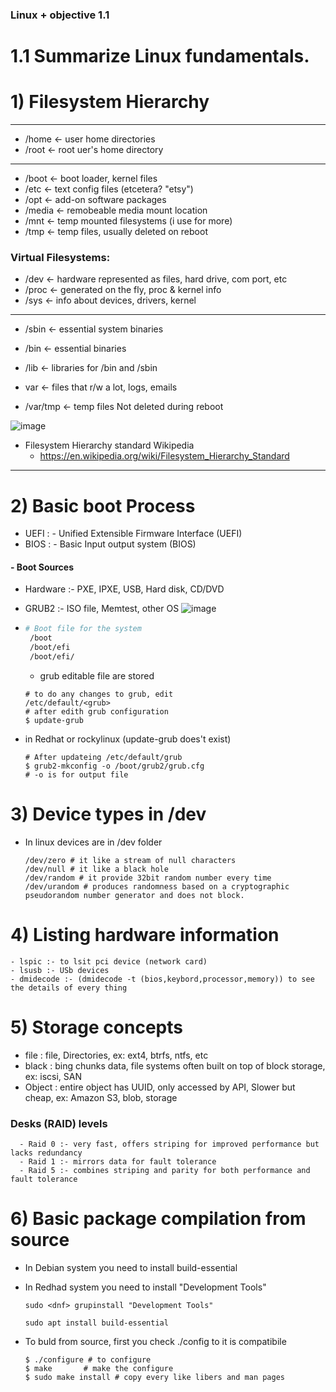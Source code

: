 ### Linux + objective 1.1

# 1.1 Summarize Linux fundamentals.

# 1) Filesystem Hierarchy 
---
- /home <- user home directories
- /root <- root uer's home directory
---
- /boot <- boot loader, kernel files
- /etc <- text config files (etcetera? "etsy")
- /opt <- add-on software packages
- /media <- remobeable media mount location
- /mnt <- temp mounted filesystems (i use for more)
- /tmp <- temp files, usually deleted on reboot

### Virtual Filesystems:

- /dev <- hardware represented as files, hard drive, com port, etc
- /proc <- generated on the fly, proc & kernel info
- /sys <- info about devices, drivers, kernel
---
- /sbin <- essential system binaries
- /bin <- essential binaries 
- /lib <- libraries for /bin and /sbin

- var <- files that r/w a lot, logs, emails
- /var/tmp <- temp files Not deleted during reboot 

![image](https://github.com/Bhazath/My-Linux-Notes/assets/114105507/a72da880-f981-4994-a731-2d95f39b4abf)

- Filesystem Hierarchy standard Wikipedia
  -   https://en.wikipedia.org/wiki/Filesystem_Hierarchy_Standard
---

# 2) Basic boot Process

- UEFI : -    Unified Extensible Firmware Interface (UEFI)
- BIOS : -    Basic Input output system (BIOS)

#### - Boot Sources

- Hardware :- PXE, IPXE, USB, Hard disk, CD/DVD
- GRUB2 :- ISO file, Memtest, other OS
 ![image](https://github.com/Bhazath/My-Linux-Notes/assets/114105507/a8f608f6-a940-4c9c-8be8-30ab15b3b5b6)
- ``` bash
  # Boot file for the system
   /boot
   /boot/efi
   /boot/efi/
  ```
  - grub editable file are stored 
  ```
  # to do any changes to grub, edit 
  /etc/default/<grub>
  # after edith grub configuration
  $ update-grub
  ```
 - in Redhat or rockylinux (update-grub does't exist)
   
    ```
    # After updateing /etc/default/grub   
    $ grub2-mkconfig -o /boot/grub2/grub.cfg
    # -o is for output file
    ```
# 3) Device types in /dev

  - In linux devices are in /dev folder
    ```
    /dev/zero # it like a stream of null characters
    /dev/null # it like a black hole
    /dev/random # it provide 32bit random number every time
    /dev/urandom # produces randomness based on a cryptographic pseudorandom number generator and does not block.
    ```
    
#  4) Listing hardware information

    - lspic :- to lsit pci device (network card)
    - lsusb :- USb devices
    - dmidecode :- (dmidecode -t (bios,keybord,processor,memory)) to see the details of every thing 

#  5) Storage concepts

  - file : file, Directories, ex: ext4, btrfs, ntfs, etc
  - black : bing chunks data, file systems often built on top of block storage, ex: iscsi, SAN
  - Object : entire object has UUID, only accessed by API, Slower but cheap, ex: Amazon S3, blob, storage

###  Desks (RAID) levels
      - Raid 0 :- very fast, offers striping for improved performance but lacks redundancy
      - Raid 1 :- mirrors data for fault tolerance
      - Raid 5 :- combines striping and parity for both performance and fault tolerance

# 6) Basic package compilation from source

  - In Debian system you need to install build-essential
  - In Redhad system you need to install "Development Tools"
    ```
    sudo <dnf> grupinstall "Development Tools"

    sudo apt install build-essential
    ```

  - To buld from source, first you check ./config to it is compatibile
    ```
    $ ./configure # to configure 
    $ make       # make the configure 
    $ sudo make install # copy every like libers and man pages
    ```









  
    
     

